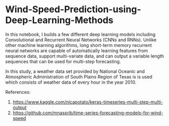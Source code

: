# Wind-Speed-Prediction-using-Deep-Learning-Methods

In this notebook, I builds a few different deep learning models including Convolutional and Recurrent Neural Networks (CNNs and RNNs). 
Unlike other machine learning algorithms, long short-term memory recurrent neural networks are capable of automatically learning features from sequence data, 
support multi-variate data, and can output a variable length sequences that can be used for multi-step forecasting. 

In this study, a weather data set provided by National Oceanic and Atmospheric Administration of South Plains Region of Texas is is used which consists 
of weather data of every hour in the year 2010.


References: 
1. https://www.kaggle.com/nicapotato/keras-timeseries-multi-step-multi-output
2. https://github.com/mnassrib/time-series-forecasting-models-for-wind-speed
